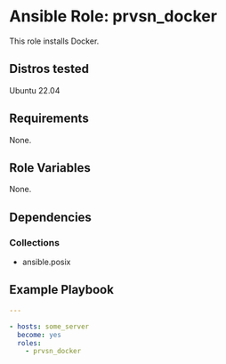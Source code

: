 # Ansible Role: prvsn_docker

This role installs Docker.

## Distros tested

Ubuntu 22.04

## Requirements

None.

## Role Variables

None.

## Dependencies

### Collections

- ansible.posix

## Example Playbook

```yml
---

- hosts: some_server
  become: yes
  roles:
    - prvsn_docker
```
